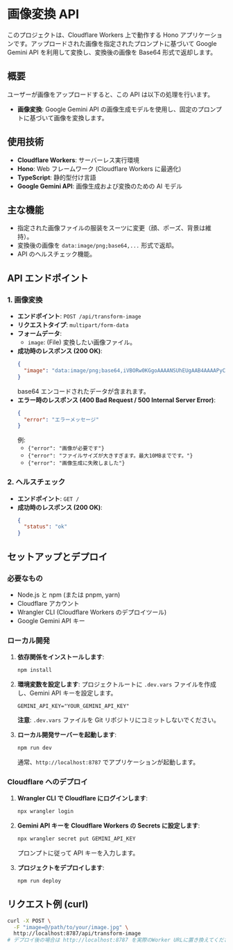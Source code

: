 # 画像変換 API

このプロジェクトは、Cloudflare Workers 上で動作する Hono アプリケーションです。アップロードされた画像を指定されたプロンプトに基づいて Google Gemini API を利用して変換し、変換後の画像を Base64 形式で返却します。

## 概要

ユーザーが画像をアップロードすると、この API は以下の処理を行います。

- **画像変換**: Google Gemini API の画像生成モデルを使用し、固定のプロンプトに基づいて画像を変換します。

## 使用技術

- **Cloudflare Workers**: サーバーレス実行環境
- **Hono**: Web フレームワーク (Cloudflare Workers に最適化)
- **TypeScript**: 静的型付け言語
- **Google Gemini API**: 画像生成および変換のための AI モデル

## 主な機能

- 指定された画像ファイルの服装をスーツに変更（顔、ポーズ、背景は維持）。
- 変換後の画像を `data:image/png;base64,...` 形式で返却。
- API のヘルスチェック機能。

## API エンドポイント

### 1. 画像変換

- **エンドポイント**: `POST /api/transform-image`
- **リクエストタイプ**: `multipart/form-data`
- **フォームデータ**:
  - `image`: (File) 変換したい画像ファイル。
- **成功時のレスポンス (200 OK)**:
  ```json
  {
    "image": "data:image/png;base64,iVBORw0KGgoAAAANSUhEUgAAB4AAAAPyCAYAA..."
  }
  ```
  base64 エンコードされたデータが含まれます。
- **エラー時のレスポンス (400 Bad Request / 500 Internal Server Error)**:
  ```json
  {
    "error": "エラーメッセージ"
  }
  ```
  例:
  - `{"error": "画像が必要です"}`
  - `{"error": "ファイルサイズが大きすぎます。最大10MBまでです。"}`
  - `{"error": "画像生成に失敗しました"}`

### 2. ヘルスチェック

- **エンドポイント**: `GET /`
- **成功時のレスポンス (200 OK)**:
  ```json
  {
    "status": "ok"
  }
  ```

## セットアップとデプロイ

### 必要なもの

- Node.js と npm (または pnpm, yarn)
- Cloudflare アカウント
- Wrangler CLI (Cloudflare Workers のデプロイツール)
- Google Gemini API キー

### ローカル開発

1.  **依存関係をインストールします**:

    ```bash
    npm install
    ```

2.  **環境変数を設定します**:
    プロジェクトルートに `.dev.vars` ファイルを作成し、Gemini API キーを設定します。

    ```
    GEMINI_API_KEY="YOUR_GEMINI_API_KEY"
    ```

    **注意**: `.dev.vars` ファイルを Git リポジトリにコミットしないでください。

3.  **ローカル開発サーバーを起動します**:
    ```bash
    npm run dev
    ```
    通常、`http://localhost:8787` でアプリケーションが起動します。

### Cloudflare へのデプロイ

1.  **Wrangler CLI で Cloudflare にログインします**:

    ```bash
    npx wrangler login
    ```

2.  **Gemini API キーを Cloudflare Workers の Secrets に設定します**:

    ```bash
    npx wrangler secret put GEMINI_API_KEY
    ```

    プロンプトに従って API キーを入力します。

3.  **プロジェクトをデプロイします**:
    ```bash
    npm run deploy
    ```

## リクエスト例 (curl)

```bash
curl -X POST \
  -F "image=@/path/to/your/image.jpg" \
  http://localhost:8787/api/transform-image
# デプロイ後の場合は http://localhost:8787 を実際のWorker URLに置き換えてください。
```

